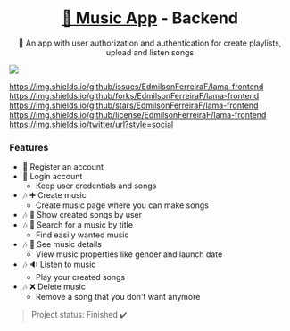 <h1 align="center">
    <a href="https://pt-br.reactjs.org/">🔗 Music App</a> - Backend
</h1>
<p align="center">🚀 An app with user authorization and authentication for create playlists, upload and listen songs</p>
<img src="https://travis-ci.com/EdmilsonFerreiraF/Backend.svg?branch=main" />

https://img.shields.io/github/issues/EdmilsonFerreiraF/lama-frontend
https://img.shields.io/github/forks/EdmilsonFerreiraF/lama-frontend
https://img.shields.io/github/stars/EdmilsonFerreiraF/lama-frontend
https://img.shields.io/github/license/EdmilsonFerreiraF/lama-frontend
https://img.shields.io/twitter/url?style=social

### Features
- :man: Register an account
- :man: Login account
    - Keep user credentials and songs
- :notes: :heavy_plus_sign: Create music
    - Create music page where you can make songs
- :notes: :page_with_curl: Show created songs by user
- :notes: :mag_right: Search for a music by title
    - Find easily wanted music
- :notes: :page_facing_up: See music details
    - View music properties like gender and launch date
- :notes: :sound: Listen to music
    - Play your created songs
- :notes: :x: Delete music
    - Remove a song that you don't want anymore

> Project status: Finished :heavy_check_mark: